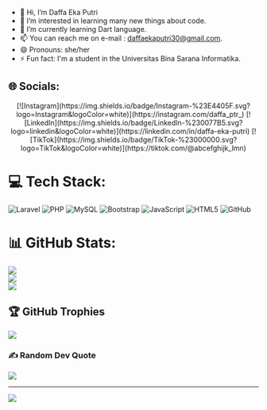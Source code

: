 - 👋 Hi, I’m Daffa Eka Putri
- 👀 I’m interested in learning many new things about code.
- 🌱 I’m currently learning Dart language.
- 📫 You can reach me on e-mail : daffaekaputri30@gmail.com.
- 😄 Pronouns: she/her
- ⚡ Fun fact: I'm a student in the Universitas Bina Sarana Informatika.

<!---
daffaeka30/daffaeka30 is a ✨ special ✨ repository because its `README.md` (this file) appears on your GitHub profile.
You can click the Preview link to take a look at your changes.
--->


## 🌐 Socials:
<div align="center">
  [![Instagram](https://img.shields.io/badge/Instagram-%23E4405F.svg?logo=Instagram&logoColor=white)](https://instagram.com/daffa_ptr_) [![LinkedIn](https://img.shields.io/badge/LinkedIn-%230077B5.svg?logo=linkedin&logoColor=white)](https://linkedin.com/in/daffa-eka-putri) [![TikTok](https://img.shields.io/badge/TikTok-%23000000.svg?logo=TikTok&logoColor=white)](https://tiktok.com/@abcefghijk_lmn) 
</div>

# 💻 Tech Stack:
![Laravel](https://img.shields.io/badge/laravel-%23FF2D20.svg?style=for-the-badge&logo=laravel&logoColor=white) ![PHP](https://img.shields.io/badge/php-%23777BB4.svg?style=for-the-badge&logo=php&logoColor=white) ![MySQL](https://img.shields.io/badge/mysql-4479A1.svg?style=for-the-badge&logo=mysql&logoColor=white) ![Bootstrap](https://img.shields.io/badge/bootstrap-%238511FA.svg?style=for-the-badge&logo=bootstrap&logoColor=white) ![JavaScript](https://img.shields.io/badge/javascript-%23323330.svg?style=for-the-badge&logo=javascript&logoColor=%23F7DF1E) ![HTML5](https://img.shields.io/badge/html5-%23E34F26.svg?style=for-the-badge&logo=html5&logoColor=white) ![GitHub](https://img.shields.io/badge/github-%23121011.svg?style=for-the-badge&logo=github&logoColor=white)
# 📊 GitHub Stats:
![](https://github-readme-stats.vercel.app/api?username=daffaeka30&theme=dark&hide_border=false&include_all_commits=false&count_private=false)<br/>
![](https://github-readme-streak-stats.herokuapp.com/?user=daffaeka30&theme=dark&hide_border=false)<br/>
![](https://github-readme-stats.vercel.app/api/top-langs/?username=daffaeka30&theme=dark&hide_border=false&include_all_commits=false&count_private=false&layout=compact)

## 🏆 GitHub Trophies
![](https://github-profile-trophy.vercel.app/?username=daffaeka30&theme=radical&no-frame=false&no-bg=false&margin-w=4)

### ✍️ Random Dev Quote
![](https://quotes-github-readme.vercel.app/api?type=horizontal&theme=radical)

---
[![](https://visitcount.itsvg.in/api?id=daffaeka30&icon=0&color=1)](https://visitcount.itsvg.in)

<!-- Proudly created with GPRM ( https://gprm.itsvg.in ) -->
